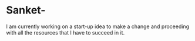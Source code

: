 # Sanket-
I am currently working on a start-up idea to make a change and proceeding with all the resources that I have to succeed in it.
